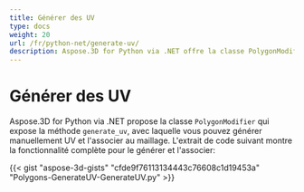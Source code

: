```yaml
---
title: Générer des UV
type: docs
weight: 20
url: /fr/python-net/generate-uv/
description: Aspose.3D for Python via .NET offre la classe PolygonModifier qui expose la méthode GenerateUV, avec laquelle vous pouvez générer manuellement UV et l'associer au maillage. L'extrait de code suivant montre la fonctionnalité complète pour le générer et l'associer.
---
```

#  **Générer des UV**
Aspose.3D for Python via .NET propose la classe `PolygonModifier` qui expose la méthode `generate_uv`, avec laquelle vous pouvez générer manuellement UV et l'associer au maillage. L'extrait de code suivant montre la fonctionnalité complète pour le générer et l'associer:



{{< gist "aspose-3d-gists" "cfde9f76113134443c76608c1d19453a" "Polygons-GenerateUV-GenerateUV.py" >}}
